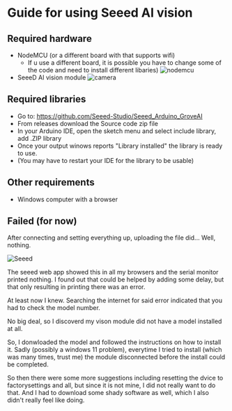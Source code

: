 # Guide for using Seeed AI vision


## Required hardware
- NodeMCU (or a different board with that supports wifi)
  - If u use a different board, it is possible you have to change some of the code and need to install different libaries)
![nodemcu](https://github.com/user-attachments/assets/3315e651-f0f5-4989-92cf-d5a550946391)
- SeeeD AI vision module
![camera](https://github.com/user-attachments/assets/cd24d0b6-15d2-4bf3-90b8-03196a5f8a74)

## Required libraries
- Go to: https://github.com/Seeed-Studio/Seeed_Arduino_GroveAI
-   From releases download the Source code zip file
-   In your Arduino IDE, open the sketch menu and select include library, add .ZIP library
-   Once your output winows reports "Library installed" the library is ready to use.
-   (You may have to restart your IDE for the library to be usable)

## Other requirements
- Windows computer with a browser

## Failed (for now)
After connecting and setting everything up, uploading the file did...
Well, nothing.

![Seeed](https://github.com/user-attachments/assets/b9ab8fb2-c545-45d3-b29a-39b929bb2193)

The seeed web app showed this in all my browsers and the serial monitor printed nothing. I found out that could be helped by adding some delay, but that only resulting in printing there was an error.

At least now I knew. Searching the internet for said error indicated that you had to check the model number.

No big deal, so I discoverd my vison module did not have a model installed at all.

So, I donwloaded the model and followed the instructions on how to install it. Sadly (possibly a windows 11 problem), everytime I tried to install (which was many times, trust me) the module disconnected before the install could be completed.

So then there were some more suggestions including resetting the dvice to factorysettings and all, but since it is not mine, I did not really want to do that. And I had to download some shady software as well, which I also didn't really feel like doing.

